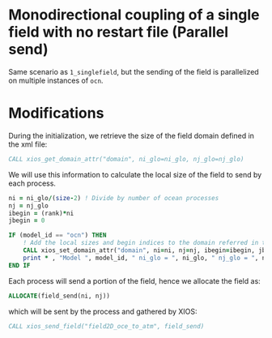 # Monodirectional coupling of a single field with no restart file (Parallel send)

Same scenario as `1_singlefield`, but the sending of the field is parallelized on multiple instances of `ocn`. 

# Modifications

During the initialization, we retrieve the size of the field domain defined in the xml file:
```fortran
CALL xios_get_domain_attr("domain", ni_glo=ni_glo, nj_glo=nj_glo)
```
We will use this information to calculate the local size of the field to send by each process. 
```fortran
ni = ni_glo/(size-2) ! Divide by number of ocean processes
nj = nj_glo
ibegin = (rank)*ni
jbegin = 0

IF (model_id == "ocn") THEN
    ! Add the local sizes and begin indices to the domain referred in the xml
    CALL xios_set_domain_attr("domain", ni=ni, nj=nj, ibegin=ibegin, jbegin=jbegin)
    print * , "Model ", model_id, " ni_glo = ", ni_glo, " nj_glo = ", nj_glo, " ni = ", ni, " nj = ", nj, " ibegin = ", ibegin, " jbegin = ", jbegin
END IF
```
Each process will send a portion of the field, hence we allocate the field as:
```fortran
ALLOCATE(field_send(ni, nj))
```
which will be sent by the process and gathered by XIOS:
```fortran 
CALL xios_send_field("field2D_oce_to_atm", field_send)
```
